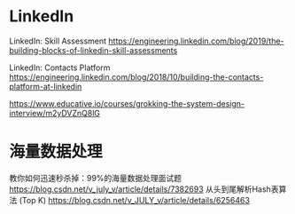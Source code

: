 # LinkedIn
LinkedIn: Skill Assessment
https://engineering.linkedin.com/blog/2019/the-building-blocks-of-linkedin-skill-assessments

LinkedIn: Contacts Platform
https://engineering.linkedin.com/blog/2018/10/building-the-contacts-platform-at-linkedin

https://www.educative.io/courses/grokking-the-system-design-interview/m2yDVZnQ8lG





# 海量数据处理
教你如何迅速秒杀掉：99%的海量数据处理面试题
https://blog.csdn.net/v_july_v/article/details/7382693
从头到尾解析Hash表算法 (Top K)
https://blog.csdn.net/v_JULY_v/article/details/6256463